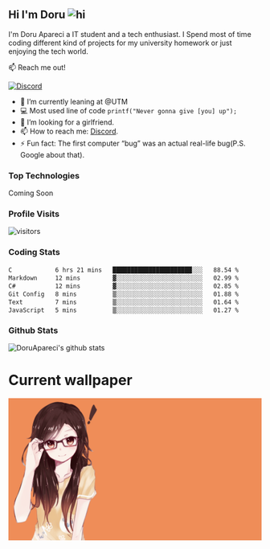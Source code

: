 ## Hi I'm Doru <img src="https://user-images.githubusercontent.com/1303154/88677602-1635ba80-d120-11ea-84d8-d263ba5fc3c0.gif" width="28px" alt="hi">

I'm Doru Apareci a IT student and a tech enthusiast. I Spend most of time coding different kind of projects for my university homework or just enjoying the tech world.

:mailbox: Reach me out!

[![Discord](https://img.shields.io/discord/742508750258176152?style=for-the-badge)](https://img.shields.io/discord/742508750258176152?color=%2357f287&label=Discord&logo=discord)


- 🔭 I’m currently leaning at @UTM
- :computer: Most used line of code `printf("Never gonna give [you] up");`
- 🤔 I’m looking for a girlfriend.
- 📫 How to reach me: <a href="https://discord.gg/TtbMSrZQjY">Discord</a>.
- ⚡ Fun fact: The first computer “bug” was an actual real-life bug(P.S. Google about that).

### Top Technologies

Coming Soon

### Profile Visits 

![visitors](https://visitor-badge.glitch.me/badge?page_id=DoruApareci.DoruApareci)


### Coding Stats

<!--START_SECTION:waka-->

```text
C            6 hrs 21 mins   ██████████████████████░░░   88.54 %
Markdown     12 mins         ▓░░░░░░░░░░░░░░░░░░░░░░░░   02.99 %
C#           12 mins         ▓░░░░░░░░░░░░░░░░░░░░░░░░   02.85 %
Git Config   8 mins          ▒░░░░░░░░░░░░░░░░░░░░░░░░   01.88 %
Text         7 mins          ▒░░░░░░░░░░░░░░░░░░░░░░░░   01.64 %
JavaScript   5 mins          ▒░░░░░░░░░░░░░░░░░░░░░░░░   01.27 %
```

<!--END_SECTION:waka-->

### Github Stats

![DoruApareci's github stats](https://github-readme-stats.vercel.app/api?username=DoruApareci&count_private=true&theme=tokyonight&hide=contribs,prs)


# Current wallpaper
![](https://github.com/DoruApareci/DoruApareci/blob/main/bkg.png)


[discordInvite]:https://discord.gg/TtbMSrZQjY

